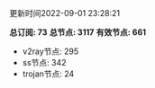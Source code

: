 更新时间2022-09-01 23:28:21

**总订阅: 73**
**总节点: 3117**
**有效节点: 661**
- v2ray节点: 295
- ss节点: 342
- trojan节点: 24
